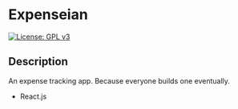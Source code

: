 # Expenseian

[![License: GPL v3](https://img.shields.io/badge/License-GPLv3-blue.svg)](https://www.gnu.org/licenses/gpl-3.0)

## Description

An expense tracking app. Because everyone builds one eventually.

* React.js
